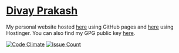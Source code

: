 # [Divay Prakash][1]

My personal website hosted [here][1] using GitHub pages and [here][2] using Hostinger.
You can also find my GPG public key [here][3].

[![Code Climate](https://codeclimate.com/github/divayprakash/divayprakash.github.io/badges/gpa.svg)][4]
[![Issue Count](https://codeclimate.com/github/divayprakash/divayprakash.github.io/badges/issue_count.svg)][5]

[1]:http://divayprakash.github.io
[2]:http://divay.esy.es
[3]:./public_key.txt
[4]:https://codeclimate.com/github/divayprakash/divayprakash.github.io
[5]:https://codeclimate.com/github/divayprakash/divayprakash.github.io
